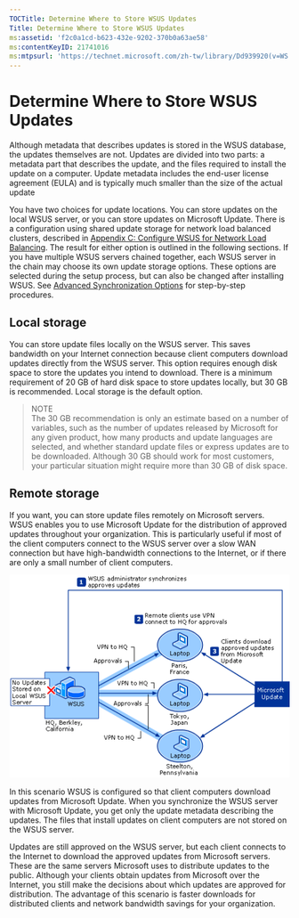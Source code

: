```yaml
---
TOCTitle: Determine Where to Store WSUS Updates
Title: Determine Where to Store WSUS Updates
ms:assetid: 'f2c0a1cd-b623-432e-9202-370b0a63ae58'
ms:contentKeyID: 21741016
ms:mtpsurl: 'https://technet.microsoft.com/zh-tw/library/Dd939920(v=WS.10)'
---
```


Determine Where to Store WSUS Updates
=====================================

Although metadata that describes updates is stored in the WSUS database, the updates themselves are not. Updates are divided into two parts: a metadata part that describes the update, and the files required to install the update on a computer. Update metadata includes the end-user license agreement (EULA) and is typically much smaller than the size of the actual update

You have two choices for update locations. You can store updates on the local WSUS server, or you can store updates on Microsoft Update. There is a configuration using shared update storage for network load balanced clusters, described in [Appendix C: Configure WSUS for Network Load Balancing](https://technet.microsoft.com/ad30cc5d-ceaa-41a0-9e22-7b1ca15e2852). The result for either option is outlined in the following sections. If you have multiple WSUS servers chained together, each WSUS server in the chain may choose its own update storage options. These options are selected during the setup process, but can also be changed after installing WSUS. See [Advanced Synchronization Options](https://technet.microsoft.com/e29686d0-f4ef-4d04-9d88-ac4891b76a4d) for step-by-step procedures.

Local storage
-------------

You can store update files locally on the WSUS server. This saves bandwidth on your Internet connection because client computers download updates directly from the WSUS server. This option requires enough disk space to store the updates you intend to download. There is a minimum requirement of 20 GB of hard disk space to store updates locally, but 30 GB is recommended. Local storage is the default option.

 
> NOTE  
> The 30 GB recommendation is only an estimate based on a number of variables, such as the number of updates released by Microsoft for any given product, how many products and update languages are selected, and whether standard update files or express updates are to be downloaded. Although 30 GB should work for most customers, your particular situation might require more than 30 GB of disk space.

Remote storage
--------------

If you want, you can store update files remotely on Microsoft servers. WSUS enables you to use Microsoft Update for the distribution of approved updates throughout your organization. This is particularly useful if most of the client computers connect to the WSUS server over a slow WAN connection but have high-bandwidth connections to the Internet, or if there are only a small number of client computers.

![](images/Dd939920.9f6269a7-ae94-426d-be4d-7238d4fe0e78(WS.10).gif)

In this scenario WSUS is configured so that client computers download updates from Microsoft Update. When you synchronize the WSUS server with Microsoft Update, you get only the update metadata describing the updates. The files that install updates on client computers are not stored on the WSUS server.

Updates are still approved on the WSUS server, but each client connects to the Internet to download the approved updates from Microsoft servers. These are the same servers Microsoft uses to distribute updates to the public. Although your clients obtain updates from Microsoft over the Internet, you still make the decisions about which updates are approved for distribution. The advantage of this scenario is faster downloads for distributed clients and network bandwidth savings for your organization.
